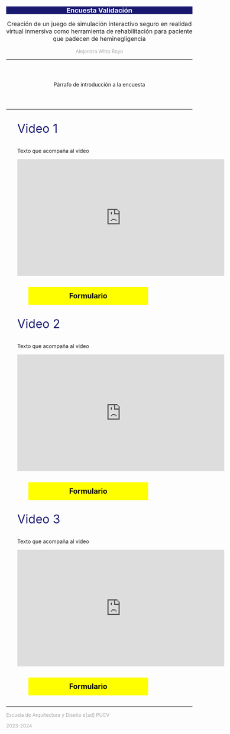 <style>

.titulo{
    font-size: large;
    color: white;
    background-color: midnightblue; 
}

.videos{
  margin:30px
}

.h2{
    font-size: medium;
    color: #222222;
}

p.h2color{
    font-size: 2rem;
    color: midnightblue;
}

.h4{
    font-size: small;
    color: darkgray;
}

p.intro{
  margin: 2em;
  padding: 30px;
}


a {
  display: block;
  text-align:center;
  top: 0;
  left: 0;
  margin: 30px;
  padding: 10px;
}
    
a, a:before, a:after {
  color: black;
  font-size: 1.4em;
  font-weight: 700;
  text-decoration: none;
  transition: all .20s ease;
  -webkit-transition: all .20s ease;
  -moz-transition: all .20s ease;
  -o-transition: all .20s ease;
}

.button {
  width: 300px;
  align: center;
  background: yellow;
  border: 2px solid yellow;
  border-radius:15x;
}

.button-box {
  padding: 25px;
  margin-bottom:10%;
  align: center;
  a {
    display: inline-block;  
  }

iframe{
  align: center;
}
</style>

<div align="center">
    <h1 class="titulo">Encuesta Validación</h1>
    <p class="h2">Creación de un juego de simulación interactivo seguro en realidad virtual inmersiva como herramienta de rehabilitación para paciente que padecen de heminegligencia</p>
    <p class="h4">Alejandra Witto Royo</p>
    <hr>
    <p class="intro">Párrafo de introducción a la encuesta</p>
    <hr>
</div>

<div class="videos">
  <p class="h2color">Video 1</p>
  <p>Texto que acompaña al video</p>
  <p style="center">
<iframe align="center" width="560" height="315" src="https://www.youtube.com/embed/6366dxFf-Os?si=O25fMvXksvYkMvLu" title="YouTube video player" frameborder="0" allow="accelerometer; autoplay; clipboard-write; encrypted-media; gyroscope; picture-in-picture; web-share" referrerpolicy="strict-origin-when-cross-origin" allowfullscreen></iframe>
<a href="#" class="button button-lr">Formulario</a>
 </p>
</div>

<div class="videos">
  <p class="h2color">Video 2</p>
  <p>Texto que acompaña al video</p>
  <p style="center">
<iframe align="center" width="560" height="315" src="https://www.youtube.com/embed/6366dxFf-Os?si=O25fMvXksvYkMvLu" title="YouTube video player" frameborder="0" allow="accelerometer; autoplay; clipboard-write; encrypted-media; gyroscope; picture-in-picture; web-share" referrerpolicy="strict-origin-when-cross-origin" allowfullscreen></iframe>
<a href="#" class="button button-lr">Formulario</a>
</p>
</div>

<div class="videos">
  <p class="h2color">Video 3</p>
  <p>Texto que acompaña al video</p>
  <p style="center">
<iframe align="center" width="560" height="315" src="https://www.youtube.com/embed/6366dxFf-Os?si=O25fMvXksvYkMvLu" title="YouTube video player" frameborder="0" allow="accelerometer; autoplay; clipboard-write; encrypted-media; gyroscope; picture-in-picture; web-share" referrerpolicy="strict-origin-when-cross-origin" allowfullscreen></iframe>
<a href="#" class="button button-lr">Formulario</a>
</p>
</div>

<div>
<hr>
<p class="h4"> Escuela de Arquitectura y Diseño e[ad] PUCV</p>
<p class="h4">2023-2024</p>
</div>